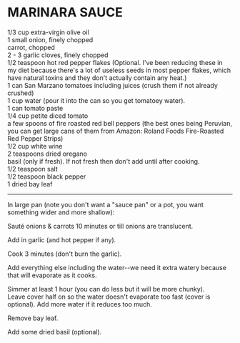 # MARINARA SAUCE

1/3 cup extra-virgin olive oil  
1 small onion, finely chopped  
carrot, chopped  
2 - 3 garlic cloves, finely chopped  
1/2 teaspoon hot red pepper flakes (Optional. I've been reducing these in my diet because there's a lot of useless seeds in most pepper flakes, which have natural toxins and they don't actually contain any heat.)  
1 can San Marzano tomatoes including juices (crush them if not already crushed)  
1 cup water (pour it into the can so you get tomatoey water).  
1 can tomato paste  
1/4 cup petite diced tomato  
a few spoons of fire roasted red bell peppers (the best ones being Peruvian, you can get large cans of them from Amazon: Roland Foods Fire-Roasted Red Pepper Strips)  
1/2 cup white wine  
2 teaspoons dried oregano   
basil (only if fresh). If not fresh then don't add until after cooking.  
1/2 teaspoon salt  
1/2 teaspoon black pepper  
1 dried bay leaf  

------------------

In large pan (note you don't want a "sauce pan" or a pot, you want something wider and more shallow):  
  
Sauté onions & carrots 10 minutes or till onions are translucent.  
  
Add in garlic (and hot pepper if any).
  
Cook 3 minutes (don't burn the garlic).  
  
Add everything else including the water--we need it extra watery because that will evaporate as it cooks.  
  
Simmer at least 1 hour (you can do less but it will be more chunky).  
Leave cover half on so the water doesn't evaporate too fast (cover is optional).
Add more water if it reduces too much.  
  
Remove bay leaf.  
  
Add some dried basil (optional).
